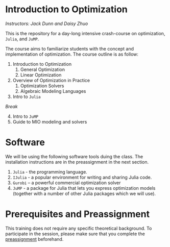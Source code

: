 # Introduction to Optimization
*Instructors: Jack Dunn and Daisy Zhuo*

This is the repository for a day-long intensive crash-course on optimization, `Julia`, and `JuMP`. 

The course aims to familiarize students with the concept and implementation of optimization. The course outline is as follow:


1. Introduction to Optimization 
    1. General Optimization
    2. Linear Optimization
2. Overview of Optimization in Practice
    1. Optimization Solvers
    2. Algebraic Modeling Languages 
3. Intro to `Julia`

*Break*

4. Intro to `JuMP`
5. Guide to MIO modeling and solvers


# Software
We will be using the following software tools duing the class. The installation instructions are in the preassignment in the next section.
1.	`Julia` - the programming language.
2.	`IJulia` - a popular environment for writing and sharing Julia code.
3.	`Gurobi` – a powerful commercial optimization solver
4.	`JuMP` - a package for Julia that lets you express optimization models (together with a number of other Julia packages which we will use).


# Prerequisites and Preassignment

This training does not require any specific theoretical background. To participate in the session, please make sure that you complete the [preassignment](https://github.com/PhilChodrow/mban_orientation/raw/master/optimization_intro/preassignment/optimization-preassignment.pdf) beforehand. 


